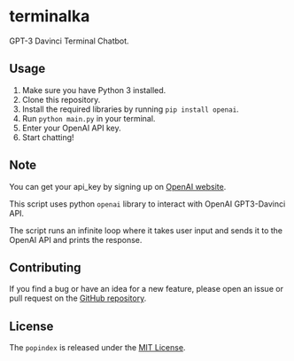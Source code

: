 # terminalka

GPT-3 Davinci Terminal Chatbot.

## Usage

1. Make sure you have Python 3 installed.
2. Clone this repository.
3. Install the required libraries by running `pip install openai`.
4. Run `python main.py` in your terminal.
5. Enter your OpenAI API key.
6. Start chatting!

## Note

You can get your api_key by signing up on [OpenAI website](https://beta.openai.com/signup).

This script uses python `openai` library to interact with OpenAI GPT3-Davinci API.

The script runs an infinite loop where it takes user input and sends it to the OpenAI API and prints the response.

## Contributing

If you find a bug or have an idea for a new feature, please open an issue or pull request on the [GitHub repository](https://github.com/vorniches/popindex).

## License

The `popindex` is released under the [MIT License](https://opensource.org/licenses/MIT).